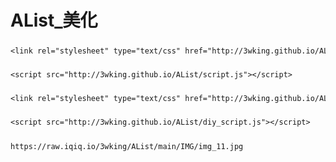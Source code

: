 # AList_美化 
##### <!--引入<head_style>-->
```txt
<link rel="stylesheet" type="text/css" href="http://3wking.github.io/AList/style.css">
```
##### <!--引入<head_script>-->
```txt
<script src="http://3wking.github.io/AList/script.js"></script>
```
##### <!--引入<diy_style>-->
```txt
<link rel="stylesheet" type="text/css" href="http://3wking.github.io/AList/diy_style.css">
```
##### <!--引入<diy_script>-->
```txt
<script src="http://3wking.github.io/AList/diy_script.js"></script>
```
##### <!--引入<img>图片-->
```txt
https://raw.iqiq.io/3wking/AList/main/IMG/img_11.jpg
```